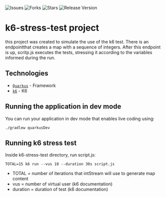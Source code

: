 ![Issues](https://img.shields.io/github/issues/ricardohsmello/k6-stress-test) 
![Forks](https://img.shields.io/github/forks/ricardohsmello/k6-stress-test) 
![Stars](https://img.shields.io/github/stars/ricardohsmello/k6-stress-test) 
![Release Version](https://img.shields.io/github/release/ricardohsmello/k6-stress-test)

# k6-stress-test project

this project was created to simulate the use of the k6 test. There is an endpointthat creates a map with a sequence of integers. After this endpoint is up, scritp.js executes the tests, stressing it according to the variables informed during the run.

## Technologies

- [`Quarkus`](https://quarkus.io/) - Framework
- [`k6`](https://k6.io/) - K6 

## Running the application in dev mode

You can run your application in dev mode that enables live coding using:
```shell script
./gradlew quarkusDev
```

## Running k6 stress test


Inside k6-stress-test directory, run script.js:
```
TOTAL=15 k6 run --vus 10 --duration 30s script.js
```
 - TOTAL = number of iterations that intStream will use to generate map content
 - vus = number of virtual user (k6 documentation)
 - duration = duration of test (k6 documentation)

